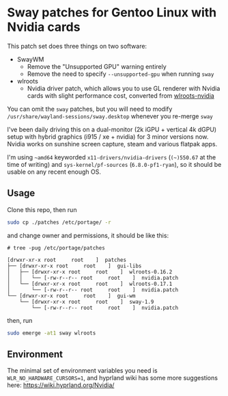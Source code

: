 # Sway patches for Gentoo Linux with Nvidia cards

This patch set does three things on two software:

- SwayWM
  - Remove the "Unsupported GPU" warning entirely
  - Remove the need to specify `--unsupported-gpu` when running `sway`
- wlroots
  - Nvidia driver patch, which allows you to use GL renderer with Nvidia cards with slight performance cost, converted from [wlroots-nvidia](https://aur.archlinux.org/packages/wlroots-nvidia)

You can omit the `sway` patches, but you will need to modify `/usr/share/wayland-sessions/sway.desktop` whenever you re-merge `sway`

I've been daily driving this on a dual-monitor (2k iGPU + vertical 4k dGPU) setup with hybrid graphics (i915 / xe + nvidia) for 3 minor versions now.
Nvidia works on sunshine screen capture, steam and various flatpak apps.

I'm using `~amd64` keyworded `x11-drivers/nvidia-drivers` (`(~)550.67` at the time of writing) and `sys-kernel/pf-sources` (`6.8.0-pf1-ryan`),
so it should be usable on any recent enough OS.

## Usage

Clone this repo, then run

```bash
sudo cp ./patches /etc/portage/ -r
```

and change owner and permissions, it should be like this:

```
# tree -pug /etc/portage/patches

[drwxr-xr-x root     root    ]  patches
├── [drwxr-xr-x root     root    ]  gui-libs
│   ├── [drwxr-xr-x root     root    ]  wlroots-0.16.2
│   │   └── [-rw-r--r-- root     root    ]  nvidia.patch
│   └── [drwxr-xr-x root     root    ]  wlroots-0.17.1
│       └── [-rw-r--r-- root     root    ]  nvidia.patch
└── [drwxr-xr-x root     root    ]  gui-wm
    └── [drwxr-xr-x root     root    ]  sway-1.9
        └── [-rw-r--r-- root     root    ]  nvidia.patch
```

then, run

```bash
sudo emerge -at1 sway wlroots
```

## Environment

The minimal set of environment variables you need is `WLR_NO_HARDWARE_CURSORS=1`,
and hyprland wiki has some more suggestions here: https://wiki.hyprland.org/Nvidia/
